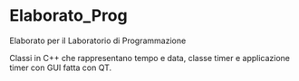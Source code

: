 # Elaborato_Prog
Elaborato per il Laboratorio di Programmazione

Classi in C++ che rappresentano tempo e data, classe timer e applicazione timer con GUI fatta con QT.
